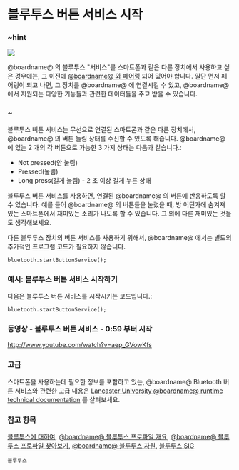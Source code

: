 # 블루투스 버튼 서비스 시작

### ~hint

![](/static/bluetooth/Bluetooth_SIG.png)

@boardname@ 의 블루투스 "서비스"를 스마트폰과 같은 다른 장치에서 사용하고 싶은 경우에는, 그 이전에 [@boardname@ 와 페어링](/reference/bluetooth/bluetooth-pairing) 되어 있어야 합니다. 일단 먼저 페어링이 되고 나면, 그 장치를 @boardname@ 에 연결시킬 수 있고, @boardname@ 에서 지원되는 다양한 기능들과 관련한 데이터들을 주고 받을 수 있습니다.

### ~

블루투스 버튼 서비스는 무선으로 연결된 스마트폰과 같은 다른 장치에서, @boardname@ 의 버튼 눌림 상태를 수신할 수 있도록 해줍니다. @boardname@ 에 있는 2 개의 각 버튼으로 가능한 3 가지 상태는 다음과 같습니다.:

* Not pressed(안 눌림)
* Pressed(눌림)
* Long press(길게 눌림) - 2 초 이상 길게 누른 상태 

블루투스 버튼 서비스를 사용하면, 연결된 @boardname@ 의 버튼에 반응하도록 할 수 있습니다. 예를 들어 @boardname@ 의 버튼들을 눌렀을 때, 방 어딘가에 숨겨져 있는 스마트폰에서 재미있는 소리가 나도록 할 수 있습니다. 그 외에 다른 재미있는 것들도 생각해보세요.

다른 블루투스 장치의 버튼 서비스를 사용하기 위해서, @boardname@ 에서는 별도의 추가적인 프로그램 코드가 필요하지 않습니다.

```sig
bluetooth.startButtonService();
```

### 예시: 블루투스 버튼 서비스 시작하기

다음은 블루투스 버튼 서비스를 시작시키는 코드입니다.:

```blocks
bluetooth.startButtonService();
```

### 동영상 - 블루투스 버튼 서비스 - 0:59 부터 시작

http://www.youtube.com/watch?v=aep_GVowKfs

### 고급

스마트폰을 사용하는데 필요한 정보를 포함하고 있는, @boardname@ Bluetooth 버튼 서비스와 관련한 고급 내용은 [Lancaster University @boardname@ runtime technical documentation](http://lancaster-university.github.io/microbit-docs/ble/button-service/) 를 살펴보세요.

### 참고 항목

[블루투스에 대하여](/reference/bluetooth/about-bluetooth), [@boardname@ 블루투스 프로파일 개요](http://lancaster-university.github.io/microbit-docs/ble/profile/), [@boardname@ 블루투스 프로파일 찾아보기](http://lancaster-university.github.io/microbit-docs/resources/bluetooth/microbit-profile-V1.9-Level-2.pdf), [@boardname@ 블루투스 자원](http://bluetooth-mdw.blogspot.co.uk/p/bbc-microbit.html), [블루투스 SIG](https://www.bluetooth.com)

```package
블루투스
```